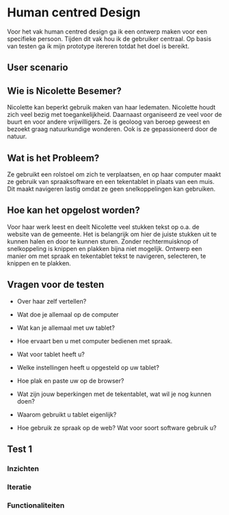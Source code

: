 # Human centred Design
Voor het vak human centred design ga ik een ontwerp maken voor een specifieke persoon. Tijden dit vak hou ik de gebruiker centraal. Op basis van testen ga ik mijn prototype itereren totdat het doel is bereikt. 

## User scenario

## Wie is Nicolette Besemer?
Nicolette kan beperkt gebruik maken van haar ledematen.  Nicolette houdt zich veel bezig met toegankelijkheid. Daarnaast organiseerd ze veel voor de buurt en voor andere vrijwilligers. Ze is geoloog van beroep geweest en bezoekt graag natuurkundige wonderen. Ook is ze gepassioneerd door de natuur.

## Wat is het Probleem?
Ze gebruikt een rolstoel om zich te verplaatsen, en op haar computer maakt ze gebruik van spraaksoftware en een tekentablet in plaats van een muis. Dit maakt navigeren lastig omdat ze geen snelkoppelingen kan gebruiken.

## Hoe kan het opgelost worden?
Voor haar werk leest en deelt Nicolette veel stukken tekst op o.a. de website van de gemeente. Het is belangrijk om hier de juiste stukken uit te kunnen halen en door te kunnen sturen. Zonder rechtermuisknop of snelkoppeling is knippen en plakken bijna niet mogelijk. Ontwerp een manier om met spraak en tekentablet tekst te navigeren, selecteren, te knippen en te plakken.

## Vragen voor de testen
- Over haar zelf vertellen?
- Wat doe je allemaal op de computer

- Wat kan je allemaal met uw tablet?
- Hoe ervaart ben u met computer bedienen met spraak.
- Wat voor tablet heeft u?
- Welke instellingen heeft u opgesteld op uw tablet?
- Hoe plak en paste uw op de browser?
- Wat zijn jouw beperkingen met de tekentablet, wat wil je nog kunnen doen?
- Waarom gebruikt u tablet eigenlijk?
- Hoe gebruik ze spraak op de web? Wat voor soort software gebruik u?

## Test 1
### Inzichten
### Iteratie
### Functionaliteiten